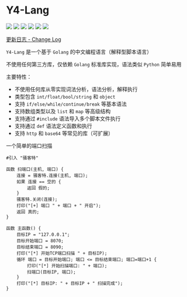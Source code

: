 # Y4-Lang

![](https://img.shields.io/github/license/4ra1n/y4-lang)
![](https://img.shields.io/github/languages/top/4ra1n/y4-lang)
![](https://img.shields.io/github/v/release/4ra1n/y4-lang)
![](https://img.shields.io/github/downloads/4ra1n/y4-lang/total)
![](https://img.shields.io/github/actions/workflow/status/4ra1n/y4-lang/y4-lang.yml?branch=master)
![](https://img.shields.io/badge/Code%20Lines-8865-blue)

[更新日志 - Change Log](CHANGELOG.md)

`Y4-Lang` 是一个基于 `Golang` 的中文编程语言（解释型脚本语言）

不使用任何第三方库，仅依赖 `Golang` 标准库实现，语法类似 `Python` 简单易用

主要特性：
- 不使用任何库从零实现词法分析，语法分析，解释执行
- 类型包含 `int/float/bool/string` 和 `object`
- 支持 `if/else/while/continue/break` 等基本语法
- 支持数组类型以及 `list` 和 `map` 等高级结构
- 支持通过 `#include` 语法导入多个脚本文件执行
- 支持通过 `def` 语法定义函数和执行
- 支持 `http` 和 `base64` 等常见的库（可扩展）

一个简单的端口扫描

```text
#引入 "骚客特"

函数 扫端口(主机, 端口) {
    连接 = 骚客特.连接(主机, 端口);
    如果 连接 == 空的 {
        返回 假的;
    }
    骚客特.关闭(连接);
    打印("[+] 端口 " + 端口 + " 开启");
    返回 真的;
}

函数 主函数() {
    目标IP = "127.0.0.1";
    目标开始端口 = 8070;
    目标结束端口 = 8090;
    打印("[*] 开始TCP端口扫描 " + 目标IP);
    循环 端口 = 目标开始端口; 端口 <= 目标结束端口; 端口=端口+1 {
        打印("[*] 开始扫描端口: " + 端口);
        扫端口(目标IP, 端口);
    }
    打印("[*] 目标IP: " + 目标IP + " 扫描完成");
}
```